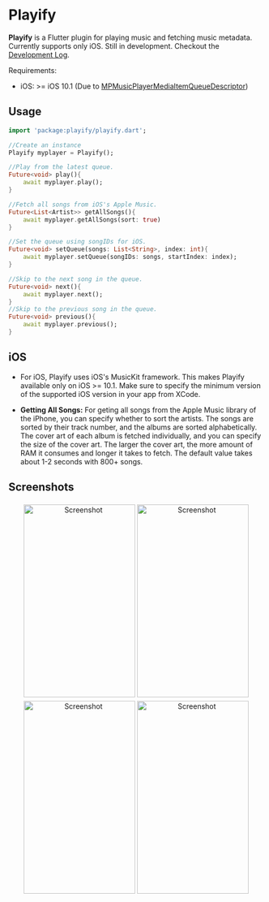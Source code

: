 # Playify

<b>Playify</b> is a Flutter plugin for playing music and fetching music metadata. Currently supports only iOS. Still in development. Checkout the [Development Log](https://github.com/iberatkaya/playify/blob/master/DEVLOG.md).

Requirements: 
* iOS: >= iOS 10.1 (Due to [MPMusicPlayerMediaItemQueueDescriptor](https://developer.apple.com/documentation/mediaplayer/mpmusicplayermediaitemqueuedescriptor))

## Usage

```dart
import 'package:playify/playify.dart';

//Create an instance
Playify myplayer = Playify();

//Play from the latest queue.
Future<void> play(){
	await myplayer.play();
}

//Fetch all songs from iOS's Apple Music.
Future<List<Artist>> getAllSongs(){
	await myplayer.getAllSongs(sort: true)
}

//Set the queue using songIDs for iOS.
Future<void> setQueue(songs: List<String>, index: int){
	await myplayer.setQueue(songIDs: songs, startIndex: index);
}

//Skip to the next song in the queue.
Future<void> next(){
	await myplayer.next();
}
//Skip to the previous song in the queue.
Future<void> previous(){
	await myplayer.previous();
}
```

## iOS

* For iOS, Playify uses iOS's MusicKit framework. This makes Playify available only on iOS >= 10.1. Make sure to specify the minimum version of the supported iOS version in your app from XCode.

* <b>Getting All Songs:</b> For geting all songs from the Apple Music library of the iPhone, you can specify whether to sort the artists. The songs are sorted by their track number, and the albums are sorted alphabetically. The cover art of each album is fetched individually, and you can specify the size of the cover art. The larger the cover art, the more amount of RAM it consumes and longer it takes to fetch. The default value takes about 1-2 seconds with 800+ songs.   

## Screenshots

<p align="center">
    <img alt="Screenshot" style="margin-top: 4px;" src="https://raw.githubusercontent.com/iberatkaya/playify/master/example/screenshots/1.png" width="220" height="380">
    <img alt="Screenshot" style="margin-top: 4px;" src="https://raw.githubusercontent.com/iberatkaya/playify/master/example/screenshots/2.png" width="220" height="380">
    <img alt="Screenshot" style="margin-top: 4px;" alt="Screenshot" src="https://raw.githubusercontent.com/iberatkaya/playify/master/example/screenshots/3.png" width="220" height="380">
	<img alt="Screenshot" style="margin-top: 4px;" alt="Screenshot" src="https://raw.githubusercontent.com/iberatkaya/playify/master/example/screenshots/4.png" width="220" height="380">
</p>
